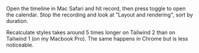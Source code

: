 Open the timeline in Mac Safari and hit record, then press toggle to open
the calendar. Stop the recording and look at "Layout and rendering", sort
by duration.

Recalculate styles takes around 5 times longer on Tailwind 2 than on
Tailwind 1 (on my Macbook Pro). The same happens in Chrome but is less
noticeable.
